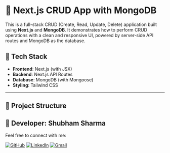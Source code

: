 # 🧾 Next.js CRUD App with MongoDB

This is a full-stack CRUD (Create, Read, Update, Delete) application built using **Next.js** and **MongoDB**. It demonstrates how to perform CRUD operations with a clean and responsive UI, powered by server-side API routes and MongoDB as the database.

## 🚀 Tech Stack

- **Frontend**: Next.js (with JSX)
- **Backend**: Next.js API Routes
- **Database**: MongoDB (with Mongoose)
- **Styling**: Tailwind CSS 

---

## 📂 Project Structure




## 👤 Developer: Shubham Sharma

Feel free to connect with me:

[![GitHub](https://img.shields.io/badge/GitHub-181717?style=for-the-badge&logo=github&logoColor=white)](https://github.com/Shubhamsharma2002)  [![LinkedIn](https://img.shields.io/badge/LinkedIn-0A66C2?style=for-the-badge&logo=linkedin&logoColor=white)](https://www.linkedin.com/in/shubhamsharma2026/)   [![Gmail](https://img.shields.io/badge/Gmail-D14836?style=for-the-badge&logo=gmail&logoColor=white)](mailto:shubhamjii2002@gmail.com)

